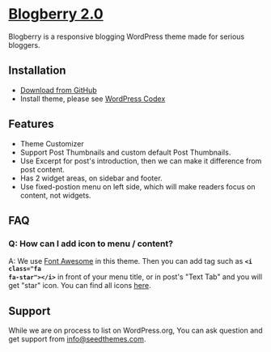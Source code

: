 # [Blogberry 2.0](http://www.seedthemes.com/blogberry)

Blogberry is a responsive blogging WordPress theme made for serious bloggers.

## Installation

* [Download from GitHub](https://github.com/SeedThemes/Blogberry/archive/master.zip)
* Install theme, please see [WordPress Codex](http://codex.wordpress.org/Using_Themes#Adding_New_Themes)


## Features

* Theme Customizer
* Support Post Thumbnails and custom default Post Thumbnails.
* Use Excerpt for post's introduction, then we can make it difference from post content.
* Has 2 widget areas, on sidebar and footer.
* Use fixed-postion menu on left side, which will make readers focus on content, not widgets.

## FAQ

### Q: How can I add icon to menu / content?
A: We use [Font Awesome](http://fontawesome.io) in this theme. Then you can add tag such as <code>**&lt;i class="fa fa-star"&gt;&lt;/i&gt;**</code> in front of your menu title, or in post's "Text Tab" and you will get "star" icon.
You can find all icons [here](http://fontawesome.io/icons/).

## Support

While we are on process to list on WordPress.org, You can ask question and get support from info@seedthemes.com.